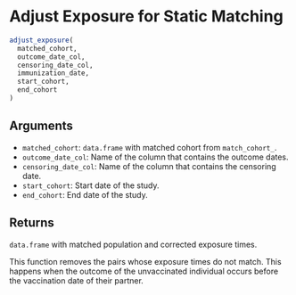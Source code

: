 # Adjust Exposure for Static Matching

```r
adjust_exposure(
  matched_cohort,
  outcome_date_col,
  censoring_date_col,
  immunization_date,
  start_cohort,
  end_cohort
)
```

## Arguments

- `matched_cohort`: `data.frame` with matched cohort from `match_cohort_`.
- `outcome_date_col`: Name of the column that contains the outcome dates.
- `censoring_date_col`: Name of the column that contains the censoring date.
- `start_cohort`: Start date of the study.
- `end_cohort`: End date of the study.

## Returns

`data.frame` with matched population and corrected exposure times.

This function removes the pairs whose exposure times do not match. This happens when the outcome of the unvaccinated individual occurs before the vaccination date of their partner.
